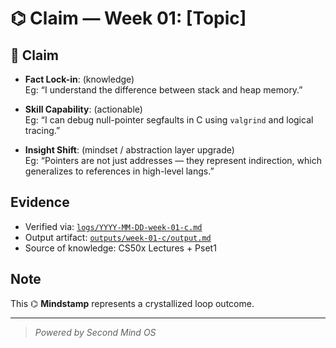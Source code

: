 # ⌬ Claim — Week 01: [Topic]

## 📣 Claim

- **Fact Lock-in**: (knowledge)  
  Eg: “I understand the difference between stack and heap memory.”

- **Skill Capability**: (actionable)  
  Eg: “I can debug null-pointer segfaults in C using `valgrind` and logical tracing.”

- **Insight Shift**: (mindset / abstraction layer upgrade)  
  Eg: “Pointers are not just addresses — they represent indirection, which generalizes to references in high-level langs.”

## Evidence

- Verified via: [`logs/YYYY-MM-DD-week-01-c.md`](/logs/YYYY-MM-DD-week-01-c.md)
- Output artifact: [`outputs/week-01-c/output.md`](/outputs/week-01-c/output.md)
- Source of knowledge: CS50x Lectures + Pset1

## Note

This ⌬ **Mindstamp** represents a crystallized loop outcome.

---

> _Powered by Second Mind OS_
